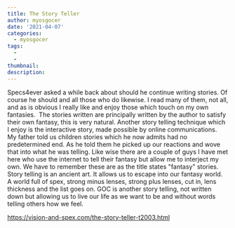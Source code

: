 ```yaml
---
title: The Story Teller
author: myosgocer
date: '2021-04-07'
categories:
  - myosgocer
tags:
  - 
  - 
thumbnail: 
description: 
---
```


Specs4ever asked a while back about should he continue writing stories. Of course he should and all those who do likewise. I read many of them, not all, and as is obvious I really like and enjoy those which touch on my own fantasies.  The stories written are principally written by the author to satisfy their own fantasy, this is very natural. 
 Another story telling technique which I enjoy is the interactive story, made possible by online communications.  My father told us children stories which he now admits had no predetermined end. As he told them he picked up our reactions and wove that into what he was telling. Like wise there are a couple of guys I have met here who use the internet to tell their fantasy but allow me to interject my own. We have to remember these are as the title states "fantasy" stories.
Story telling is an ancient art. It allows us to escape into our fantasy world. A world full of spex, strong minus lenses, strong plus lenses, cut in, lens thickness and the list goes on. GOC is another story telling, not written down but allowing us to live our life as we want to be and without words telling others how we feel.

https://vision-and-spex.com/the-story-teller-t2003.html
